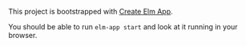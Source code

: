 This project is bootstrapped with [Create Elm App](https://github.com/halfzebra/create-elm-app).

You should be able to run `elm-app start` and look at it running in your browser.
